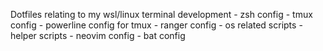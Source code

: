 Dotfiles relating to my wsl/linux terminal development
    - zsh config
    - tmux config
    - powerline config for tmux
    - ranger config
    - os related scripts
    - helper scripts
    - neovim config
    - bat config
